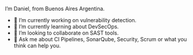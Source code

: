 I’m Daniel, from Buenos Aires Argentina.

- 🔭 I’m currently working on vulnerability detection.
- 🌱 I’m currently learning about DevSecOps.
- 👯 I’m looking to collaborate on SAST tools.
- 💬 Ask me about CI Pipelines, SonarQube, Security, Scrum or what you think can help you.
